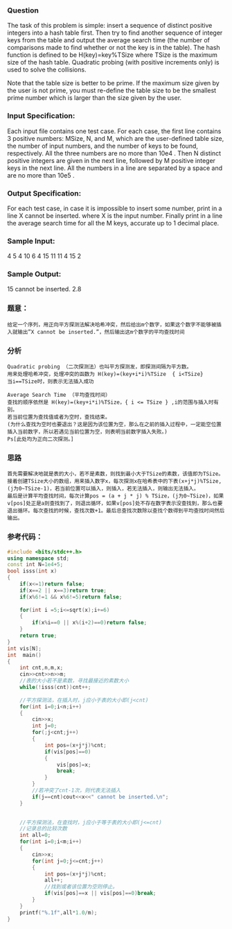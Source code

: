 ### Question
The task of this problem is simple: insert a sequence of distinct positive integers into a hash table first. Then try to find another sequence of integer keys from the table and output the average search time (the number of comparisons made to find whether or not the key is in the table). The hash function is defined to be H(key)=key%TSize where TSize is the maximum size of the hash table. Quadratic probing (with positive increments only) is used to solve the collisions.

Note that the table size is better to be prime. If the maximum size given by the user is not prime, you must re-define the table size to be the smallest prime number which is larger than the size given by the user.

### Input Specification:
Each input file contains one test case. For each case, the first line contains 3 positive numbers: MSize, N, and M, which are the user-defined table size, the number of input numbers, and the number of keys to be found, respectively. All the three numbers are no more than 10e4
 . Then N distinct positive integers are given in the next line, followed by M positive integer keys in the next line. All the numbers in a line are separated by a space and are no more than 10e5
 .
### Output Specification:
For each test case, in case it is impossible to insert some number, print in a line X cannot be inserted. where X is the input number. Finally print in a line the average search time for all the M keys, accurate up to 1 decimal place.

### Sample Input:
4 5 4
10 6 4 15 11
11 4 15 2
### Sample Output:
15 cannot be inserted.
2.8
### 题意：
```in
给定一个序列，用正向平方探测法解决哈希冲突，然后给出m个数字，如果这个数字不能够被插入就输出”X cannot be inserted.”，然后输出这m个数字的平均查找时间
```
### 分析
```in
Quadratic probing （二次探测法）也叫平方探测发，即探测间隔为平方数。
用来处理哈希冲突，处理冲突的函数为 H(key)=(key+i*i)%TSize  { i<TSize}
当i==TSize时，则表示无法插入成功

Average Search Time （平均查找时间）
查找的顺序依然是 H(key)=(key+i*i)%TSize，{ i <= TSize } ,i的范围与插入时有别。
若当前位置为查找值或者为空时，查找结束。
(为什么查找为空时也要退出？这是因为该位置为空，那么在之前的插入过程中，一定能空位置插入当前数字，所以若遇见当前位置为空，则表明当前数字插入失败。)
Ps[此处均为正向二次探测。]
```
### 思路
```in
首先需要解决地就是表的大小，若不是素数，则找到最小大于TSize的素数，该值即为TSize。
接着创建TSize大小的数组，用来插入数字x，每次探测x在哈希表中的下表(x+j*j)%TSize,(j为0~TSize-1)，若当前位置可以插入，则插入，若无法插入，则输出无法插入。
最后是计算平均查找时间，每次计算pos = (a + j * j) % TSize，(j为0~TSize)，如果v[pos]处正是a则查找到了，则退出循环，如果v[pos]处不存在数字表示没查找到，那么也要退出循环。每次查找的时候，查找次数+1。最后总查找次数除以查找个数得到平均查找时间然后输出。
```
### 参考代码：
```c++
#include <bits/stdc++.h>
using namespace std;
const int N=1e4+5;
bool isss(int x)
{
    if(x<=1)return false;
    if(x==2 || x==3)return true;
    if(x%6!=1 && x%6!=5)return false;
    
    for(int i =5;i<=sqrt(x);i+=6)
    {
        if(x%i==0 || x%(i+2)==0)return false;
    }
    return true;
}
int vis[N];
int  main()
{
    int cnt,n,m,x;
    cin>>cnt>>n>>m;
    //表的大小若不是素数，寻找最接近的素数大小
    while(!isss(cnt))cnt++;
    
    //平方探测法，在插入时，j应小于表的大小即(j<cnt)
    for(int i=0;i<n;i++)
    {
        cin>>x;
        int j=0;
        for(;j<cnt;j++)
        {
            int pos=(x+j*j)%cnt;
            if(vis[pos]==0)
            {
                vis[pos]=x;
                break;
            }
        }
        //若冲突了cnt-1次，则代表无法插入
        if(j==cnt)cout<<x<<" cannot be inserted.\n";
    }

    
    //平方探测法，在查找时，j应小于等于表的大小即(j<=cnt)
    //记录总的比较次数
    int all=0;
    for(int i=0;i<m;i++)
    {
        cin>>x;
        for(int j=0;j<=cnt;j++)
        {
            int pos=(x+j*j)%cnt;
            all++;
            //找到或者该位置为空则停止。
            if(vis[pos]==x || vis[pos]==0)break;
        }
    }
    printf("%.1f",all*1.0/m);
}

```